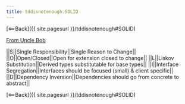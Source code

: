 ```yaml
---
title: tddisnotenough.SOLID
---
```

[<==Back]({{ site.pagesurl }}/tddisnotenough#SOLID)

[From Uncle Bob](http://butunclebob.com/ArticleS.UncleBob.PrinciplesOfOod)

||S||Single Responsibility||Single Reason to Change||
||O||Open/Closed||Open for extension closed to change||
||L||Liskov Substitution||Derived types substitutable for base types||
||I||Interface Segregation||Interfaces should be focused (small) & client specific||
||D||Dependency Inversion||Dependencies should go from concrete to abstract||

[<==Back]({{ site.pagesurl }}/tddisnotenough#SOLID)
